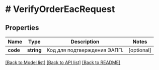 # # VerifyOrderEacRequest

## Properties

Name | Type | Description | Notes
------------ | ------------- | ------------- | -------------
**code** | **string** | Код для подтверждения ЭАПП. | [optional]

[[Back to Model list]](../../README.md#models) [[Back to API list]](../../README.md#endpoints) [[Back to README]](../../README.md)

